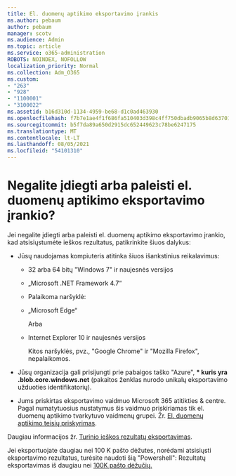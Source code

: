 ```yaml
---
title: El. duomenų aptikimo eksportavimo įrankis
ms.author: pebaum
author: pebaum
manager: scotv
ms.audience: Admin
ms.topic: article
ms.service: o365-administration
ROBOTS: NOINDEX, NOFOLLOW
localization_priority: Normal
ms.collection: Adm_O365
ms.custom:
- "263"
- "928"
- "1100001"
- "3100022"
ms.assetid: b16d310d-1134-4959-be68-d1c0ad463930
ms.openlocfilehash: f7b7e1ae4f1f686fa510403d398c4ff750dbadb9065b8d63701a927eeac52d9b
ms.sourcegitcommit: b5f7da89a650d2915dc652449623c78be6247175
ms.translationtype: MT
ms.contentlocale: lt-LT
ms.lasthandoff: 08/05/2021
ms.locfileid: "54101310"
---
```

# <a name="cant-install-or-run-the-ediscovery-export-tool"></a>Negalite įdiegti arba paleisti el. duomenų aptikimo eksportavimo įrankio?

Jei negalite įdiegti arba paleisti el. duomenų aptikimo eksportavimo įrankio, kad atsisiųstumėte ieškos rezultatus, patikrinkite šiuos dalykus:
  
- Jūsų naudojamas kompiuteris atitinka šiuos išankstinius reikalavimus:

  - 32 arba 64 bitų "Windows 7" ir naujesnės versijos

  - „Microsoft .NET Framework 4.7“

  - Palaikoma naršyklė:

  - „Microsoft Edge“

    Arba

  - Internet Explorer 10 ir naujesnės versijos

    Kitos naršyklės, pvz., "Google Chrome" ir "Mozilla Firefox", nepalaikomos.

- Jūsų organizacija gali prisijungti prie pabaigos taško "Azure", **\* kuris yra .blob.core.windows.net** (pakaitos ženklas nurodo unikalų eksportavimo užduoties identifikatorių).

- Jums priskirtas eksportavimo vaidmuo Microsoft 365 atitikties &amp; centre. Pagal numatytuosius nustatymus šis vaidmuo priskiriamas tik el. duomenų aptikimo tvarkytuvo vaidmenų grupei. Žr. [El. duomenų aptikimo teisių priskyrimas](https://docs.microsoft.com/microsoft-365/compliance/assign-ediscovery-permissions).

Daugiau informacijos žr. [Turinio ieškos rezultatų eksportavimas](https://docs.microsoft.com/microsoft-365/compliance/export-search-results).

Jei eksportuojate daugiau nei 100 K pašto dėžutes, norėdami atsisiųsti eksportavimo rezultatus, turėsite naudoti šią "Powershell": Rezultatų eksportavimas iš daugiau nei [100K pašto dėžučių.](https://docs.microsoft.com/microsoft-365/compliance/export-search-results?view=o365-worldwide%23exporting-results-from-more-than-100000-mailboxes)